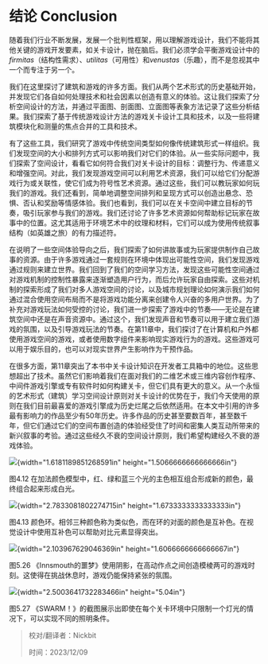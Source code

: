 # 结论 Conclusion

随着我们行业不断发展，发展一个批判性框架，用以理解游戏设计，我们不能将其他关键的游戏开发要素，如关卡设计，抛在脑后。我们必须学会平衡游戏设计中的 *firmitas*（结构性需求）、*utilitas*（可用性）和*venustas*（乐趣），而不是忽视其中一个而专注于另一个。

我们在这里探讨了建筑和游戏的许多方面。我们从两个艺术形式的历史基础开始，并发现它们各自如何处理技术和社会因素以创造有意义的体验。这让我们探索了分析空间设计的方法，并通过平面图、剖面图、立面图等表象方法记录了这些分析结果。我们探索了基于传统游戏设计方法的游戏关卡设计工具和技术，以及一些将建筑模块化和测量的焦点合并的工具和技术。

有了这些工具，我们研究了游戏中传统空间类型如何像传统建筑形式一样组织。我们发现空间的大小和排列方式可以影响我们对它们的体验。从一些实际问题中，我们探索了空间设计，看看它如何符合我们对关卡设计的目标：调整行为、传递意义和增强空间。对此，我们发现游戏空间可以利用艺术资源，我们可以给它们分配游戏行为或关联性，使它们成为符号性艺术资源。通过这些，我们可以教玩家如何玩我们的游戏。我们还看到，简单地调整空间排列和呈现方式可以创造出悬念、恐惧、否认和奖励等情感体验。我们也看到，我们可以在关卡空间中建立目标的节奏，吸引玩家参与我们的游戏。我们还讨论了许多艺术资源如何帮助标记玩家在故事中的位置。这尤其适用于环境艺术中的纹理和材料，它们可以成为使用传统叙事结构（如英雄之旅）的有力描述符。

在说明了一些空间体验导向之后，我们探索了如何讲故事或为玩家提供制作自己故事的资源。由于许多游戏通过一套规则在环境中体现出可能性空间，我们发现游戏通过规则来建立世界。我们回到了我们的空间学习方法，发现这些可能性空间通过对游戏机制的控制性暴露来逐渐塑造用户行为，而后允许玩家自由探索。这些对机制的探索形成了我们对多人游戏空间的讨论，以及城市规划理论如何演示我们如何通过混合使用空间布局而不是将游戏功能分离来创建令人兴奋的多用户世界。为了补充对游戏玩法如何受控的讨论，我们进一步探索了游戏中的节奏——无论是在建筑空间中还是在声音资源中。通过这个，我们发现声音和节奏可以用于建立我们游戏的氛围，以及引导游戏玩法的节奏。在第11章中，我们探讨了在计算机和户外都使用游戏空间的游戏，或者使用数字组件来影响现实游戏行为的游戏。这些游戏可以用于娱乐目的，也可以对现实世界产生影响作为干预作品。

在很多方面，第11章突出了本书中关卡设计知识在开发者工具箱中的地位。这些思想超出了技术。虽然它们影响着我们在面对我们的二维艺术或三维内容创作程序、中间件游戏引擎或专有软件时如何构建关卡，但它们具有更大的意义。从一个永恒的艺术形式（建筑）学习空间设计原则对关卡设计的优势在于，我们今天使用的原则在我们目前最喜爱的游戏引擎成为历史烂尾之后依然适用。在本文中引用的许多最有影响力的作品至少有50年历史。许多作品的历史甚至要数百年，甚至数千年，但它们通过它们的空间布置创造的体验经受住了时间和密集人类互动所带来的新兴叙事的考验。通过这些经久不衰的空间设计原则，我们希望构建经久不衰的游戏体验。

![](./media/media/image391.jpeg){width="1.6181189851268591in" height="1.5066666666666666in"}

图4.12  在加法颜色模型中，红、绿和蓝三个光的主色相互组合形成新的颜色，最终组合起来形成白光。

![](./media/media/image392.jpeg){width="2.7833081802274715in" height="1.6733333333333333in"}

图4.13 颜色环。相邻三种颜色称为类似色，而在环的对面的颜色是互补色。在视觉设计中使用互补色可以帮助对比元素显得突出。

![](./media/media/image393.jpeg){width="2.103967629046369in" height="1.6066666666666667in"}

图5.26 《Innsmouth的噩梦》使用阴影，在高动作点之间创造模棱两可的游戏时刻。这使得在挑战休息时，游戏仍能保持紧张的氛围。

![](./media/media/image394.jpeg){width="2.5003641732283466in" height="5.04in"}

图5.27 《SWARM！》的截图展示出即使在每个关卡环境中只限制一个灯光的情况下，可以实现不同的照明条件。



> 校对/翻译者：Nickbit
>
> 时间：2023/12/09
